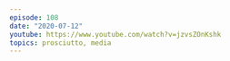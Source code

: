 ```yaml
---
episode: 108
date: "2020-07-12"
youtube: https://www.youtube.com/watch?v=jzvsZOnKshk
topics: prosciutto, media
---
```

